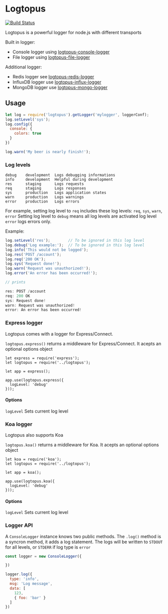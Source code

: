 Logtopus
========

[![Build Status](https://travis-ci.org/Andifeind/logtopus-console-logger.svg?branch=develop)](https://travis-ci.org/Andifeind/logtopus)

Logtopus is a powerful logger for node.js with different transports

Built in logger:
* Console logger using [logtopus-console-logger](https://npmjs.org/packages/logtopus-console-logger)
* File logger using [logtopus-file-logger](https://npmjs.org/packages/logtopus-file-logger)

Additional logger:
* Redis logger see [logtopus-redis-logger](https://npmjs.org/packages/logtopus-redis-logger)
* InfluxDB logger use [logtopus-influx-logger](https://npmjs.org/packages/logtopus-influx-logger)
* MongoDB logger use [logtopus-mongo-logger](https://npmjs.org/packages/logtopus-mongo-logger)

## Usage

```js
let log = require('logtopus').getLogger('mylogger', loggerConf);
log.setLevel('sys');
log.config({
  console: {
    colors: true
  }
})

log.warn('My beer is nearly finish!');
```

### Log levels

    debug    development  Logs debugging informations
    info     development  Helpful during development
    res      staging      Logs requests
    req      staging      Logs responses
    sys      production   Logs application states
    warn     production   Logs warnings
    error    production   Logs errors

For example, setting log level to `req` includes these log levels: `req`, `sys`, `warn`, `error`
Setting log level to `debug` means all log levels are activated
log level `error` logs errors only.

Example:

```js
log.setLevel('res');        // To be ignored in this log level
log.debug('Log example:');  // To be ignored in this log level
log.info('This would not be logged');
log.res('POST /account');
log.req('200 OK');
log.sys('Request done!');
log.warn('Request was unauthorized!');
log.error('An error has been occurred!');

// prints

res: POST /account
req: 200 OK
sys: Request done!
warn: Request was unauthorized!
error: An error has been occurred!
```

### Express logger

Logtopus comes with a logger for Express/Connect.

`logtopus.express()` returns a middleware for Express/Connect. It acepts an optional options object

```
let express = require('express');
let logtopus = require('../logtopus');

let app = express();

app.use(logtopus.express({
  logLevel: 'debug'
}));
```

#### Options

`logLevel` Sets current log level


### Koa logger

Logtopus also supports Koa

`logtopus.koa()` returns a middleware for Koa. It acepts an optional options object

```
let koa = require('koa');
let logtopus = require('../logtopus');

let app = koa();

app.use(logtopus.koa({
  logLevel: 'debug'
}));
```

#### Options

`logLevel` Sets current log level

### Logger API

A `ConsoleLogger` instance knows two public methods. The `.log()` method is a syncron method, it adds a log statement. The logs will be written to `STDOUT` for all levels, or `STDERR` if log type is `error`

```js
const logger = new ConsoleLogger({

})

logger.log({
  type: 'info',
  msg: 'Log message',
  data: [
    123,
    { foo: 'bar' }
  ]
})
```
